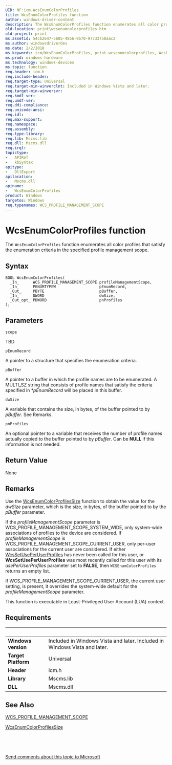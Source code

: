```yaml
---
UID: NF:icm.WcsEnumColorProfiles
title: WcsEnumColorProfiles function
author: windows-driver-content
description: The WcsEnumColorProfiles function enumerates all color profiles that satisfy the enumeration criteria in the specified profile management scope.
old-location: print\wcsenumcolorprofiles.htm
old-project: print
ms.assetid: 54cb2647-5685-4856-9b70-97733758aac2
ms.author: windowsdriverdev
ms.date: 2/2/2018
ms.keywords: icm/WcsEnumColorProfiles, print.wcsenumcolorprofiles, WcsEnumColorProfiles function [Print Devices], WcsEnumColorProfiles, colorfnc_06eda9f3-b5d8-4d57-b9e4-1a939bc0ea70.xml
ms.prod: windows-hardware
ms.technology: windows-devices
ms.topic: function
req.header: icm.h
req.include-header: 
req.target-type: Universal
req.target-min-winverclnt: Included in Windows Vista and later.
req.target-min-winversvr: 
req.kmdf-ver: 
req.umdf-ver: 
req.ddi-compliance: 
req.unicode-ansi: 
req.idl: 
req.max-support: 
req.namespace: 
req.assembly: 
req.type-library: 
req.lib: Mscms.lib
req.dll: Mscms.dll
req.irql: 
topictype:
-	APIRef
-	kbSyntax
apitype:
-	DllExport
apilocation:
-	Mscms.dll
apiname:
-	WcsEnumColorProfiles
product: Windows
targetos: Windows
req.typenames: WCS_PROFILE_MANAGEMENT_SCOPE
---
```



# WcsEnumColorProfiles function
The <code>WcsEnumColorProfiles</code> function enumerates all color profiles that satisfy the enumeration criteria in the specified profile management scope.

## Syntax

````
BOOL WcsEnumColorProfiles(
  _In_      WCS_PROFILE_MANAGEMENT_SCOPE profileManagementScope,
  _In_      PENUMTYPEW                   pEnumRecord,
  _Out_     PBYTE                        pBuffer,
  _In_      DWORD                        dwSize,
  _Out_opt_ PDWORD                       pnProfiles
);
````

## Parameters

`scope`

TBD

`pEnumRecord`

A pointer to a structure that specifies the enumeration criteria.

`pBuffer`

A pointer to a buffer in which the profile names are to be enumerated. A MULTI_SZ string that consists of profile names that satisfy the criteria specified in <i>*pEnumRecord</i> will be placed in this buffer.

`dwSize`

A variable that contains the size, in bytes, of the buffer pointed to by <i>pBuffer</i>. See Remarks.

`pnProfiles`

An optional pointer to a variable that receives the number of profile names actually copied to the buffer pointed to by <i>pBuffer</i>. Can be <b>NULL</b> if this information is not needed.


## Return Value

None

## Remarks

Use the <a href="..\icm\nf-icm-wcsenumcolorprofilessize.md">WcsEnumColorProfilesSize</a> function to obtain the value for the <i>dwSize</i> parameter, which is the size, in bytes, of the buffer pointed to by the <i>pBuffer</i> parameter.

If the <i>profileManagementScope</i> parameter is WCS_PROFILE_MANAGEMENT_SCOPE_SYSTEM_WIDE, only system-wide associations of profiles to the device are considered. If <i>profileManagementScope</i> is WCS_PROFILE_MANAGEMENT_SCOPE_CURRENT_USER, only per-user associations for the current user are considered. If either <a href="..\icm\nf-icm-wcssetuseperuserprofiles.md">WcsSetUsePerUserProfiles</a> has never been called for this user, or <b>WcsSetUsePerUserProfiles</b> was most recently called for this user with its <i>usePerUserProfiles</i> parameter set to <b>FALSE</b>, then <code>WCSEnumColorProfiles</code> returns an empty list.

If WCS_PROFILE_MANAGEMENT_SCOPE_CURRENT_USER, the current user setting, is present, it overrides the system-wide default for the <i>profileManagementScope</i> parameter.

This function is executable in Least-Privileged User Account (LUA) context.

## Requirements
| &nbsp; | &nbsp; |
| ---- |:---- |
| **Windows version** | Included in Windows Vista and later. Included in Windows Vista and later. |
| **Target Platform** | Universal |
| **Header** | icm.h |
| **Library** | Mscms.lib |
| **DLL** | Mscms.dll |

## See Also

<a href="..\icm\ne-icm-wcs_profile_management_scope.md">WCS_PROFILE_MANAGEMENT_SCOPE</a>

<a href="..\icm\nf-icm-wcsenumcolorprofilessize.md">WcsEnumColorProfilesSize</a>

 

 

<a href="mailto:wsddocfb@microsoft.com?subject=Documentation%20feedback [print\print]:%20WcsEnumColorProfiles function%20 RELEASE:%20(2/2/2018)&amp;body=%0A%0APRIVACY STATEMENT%0A%0AWe use your feedback to improve the documentation. We don't use your email address for any other purpose, and we'll remove your email address from our system after the issue that you're reporting is fixed. While we're working to fix this issue, we might send you an email message to ask for more info. Later, we might also send you an email message to let you know that we've addressed your feedback.%0A%0AFor more info about Microsoft's privacy policy, see http://privacy.microsoft.com/en-us/default.aspx." title="Send comments about this topic to Microsoft">Send comments about this topic to Microsoft</a>